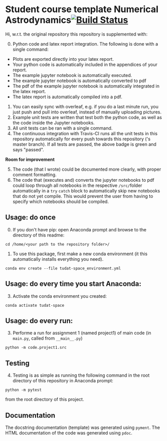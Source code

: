# Student course template Numerical Astrodynamics[![Build Status](https://travis-ci.org/a-t-0/NumericalAstrodynamicsAssignments_2020.svg?branch=master)](https://travis-ci.org/a-t-0/NumericalAstrodynamicsAssignments_2020)

Hi, w.r.t. the original repository this repository is supplemented with:

0. Python code and latex report integration. The following is done with a single command: 
  - Plots are exported directly into your latex report.
  - Your python code is automatically included in the appendices of your report.
  - The example jupyter notebook is automatically executed.
  - The example jupyter notebook is automatically converted to pdf
  - The pdf of the example jupyter notebook is automatically integrated in the latex report.
  - The latex report is automatically compiled into a pdf.
1. You can easily sync with overleaf, e.g. if you do a last minute run, you just push and pull into overleaf, instead of manually uploading pictures.
2. Example unit tests are written that test both the python code, as well as the code inside the Jupyter notebooks.
3. All unit tests can be ran with a single command.
4. The continuous integration with Travis-CI runs all the unit tests in this repository automatically for every push towards this repository ('s master branch). If all tests are passed, the above badge is green and says "passed".

**Room for improvement**

5. The code (that I wrote) could be documented more clearly, with proper comment formatting.
6. The code that (executes and) converts the jupyter notebooks to pdf could loop through all notebooks in the respective `/src/`folder automatically in a `try` `catch` block to automatically skip new notebooks that do not yet compile. This would prevent the user from having to specify which notebooks should be compiled.

## Usage: do once

0. If you don't have pip: open Anaconda prompt and browse to the directory of this readme:
```
cd /home/<your path to the repository folder>/
```

1. To use this package, first make a new conda environment (it this automatically installs everything you need).
```
conda env create --file tudat-space_environment.yml
```

## Usage: do every time you start Anaconda:

3. Activate the conda environment you created:
```
conda activate tudat-space
```

## Usage: do every run:

3. Performe a run for assignment 1 (named project1) of main code (in `main.py`, called from `__main__.py`)
```
python -m code.project1.src
```

## Testing

4. Testing is as simple as running the following command in the root directory of this repository in Anaconda prompt:
```
python -m pytest
```
from the root directory of this project.

## Documentation
The docstring documentation (template) was generated using `pyment`. The HTML documentation of the code was 
generated using `pdoc`.

<!-- Un-wrapped URL's below (Mostly for Badges) -->
[black_badge]: https://img.shields.io/badge/code%20style-black-000000.svg
[python_badge]: https://img.shields.io/badge/python-3.8-blue.svg
